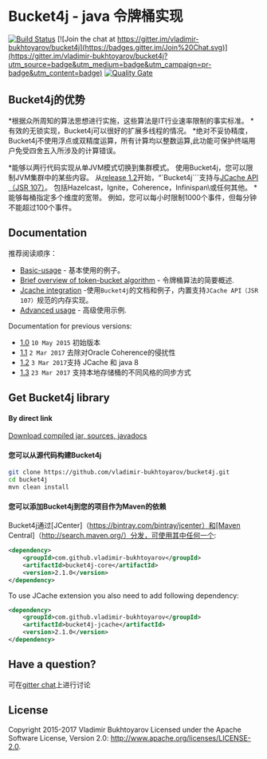 # Bucket4j - java 令牌桶实现
[![Build Status](https://travis-ci.org/vladimir-bukhtoyarov/bucket4j.svg?branch=master)](https://travis-ci.org/vladimir-bukhtoyarov/bucket4j)
[![Join the chat at https://gitter.im/vladimir-bukhtoyarov/bucket4j](https://badges.gitter.im/Join%20Chat.svg)](https://gitter.im/vladimir-bukhtoyarov/bucket4j?utm_source=badge&utm_medium=badge&utm_campaign=pr-badge&utm_content=badge)
[![Quality Gate](https://sonarqube.com/api/badges/gate?key=com.github.vladimir-bukhtoyarov:bucket4j)](https://sonarqube.com/dashboard/index/com.github.vladimir-bukhtoyarov:bucket4j)

## Bucket4j的优势
*根据众所周知的算法思想进行实施，这些算法是IT行业速率限制的事实标准。
*有效的无锁实现，Bucket4j可以很好的扩展多线程的情况。
*绝对不妥协精度，Bucket4j不使用浮点或双精度运算，所有计算均以整数运算,此功能可保护终端用户免受四舍五入所涉及的计算错误。

*能够以两行代码实现从单JVM模式切换到集群模式。 使用Bucket4j，您可以限制JVM集群中的某些内容。
从[release 1.2](https://github.com/vladimir-bukhtoyarov/bucket4j/releases/tag/1.2.0)开始，“`Bucket4j```支持与[JCache API（JSR 107）](https://www.jcp.org/en/jsr/detail?id=107)。
包括Hazelcast，Ignite，Coherence，Infinispan\或任何其他。
*能够每桶指定多个维度的宽带。 例如，您可以每小时限制1000个事件，但每分钟不能超过100个事件。

## Documentation
推荐阅读顺序：
* [Basic-usage](doc-pages/basic-usage.md) - 基本使用的例子。 
* [Brief overview of token-bucket algorithm](doc-pages/token-bucket-brief-overview.md) - 令牌桶算法的简要概述. 
* [Jcache integration](doc-pages/jcache-usage.md) -使用```Bucket4j```的文档和例子，内置支持```JCache API（JSR 107）```规范的内存实现。
* [Advanced usage](doc-pages/advanced-usage.md) - 高级使用示例.

Documentation for previous versions:
* [1.0](https://github.com/vladimir-bukhtoyarov/bucket4j/tree/release_1-0) ```10 May 2015``` 初始版本
* [1.1](https://github.com/vladimir-bukhtoyarov/bucket4j/tree/1.1) ```2 Mar 2017``` 去除对Oracle Coherence的侵扰性
* [1.2](https://github.com/vladimir-bukhtoyarov/bucket4j/tree/1.2) ```3 Mar 2017```支持 JCache 和 java 8
* [1.3](https://github.com/vladimir-bukhtoyarov/bucket4j/tree/1.3) ```23 Mar 2017``` 支持本地存储桶的不同风格的同步方式

## Get Bucket4j library

#### By direct link
[Download compiled jar, sources, javadocs](https://github.com/vladimir-bukhtoyarov/bucket4j/releases/tag/2.1.0)

#### 您可以从源代码构建Bucket4j
```bash
git clone https://github.com/vladimir-bukhtoyarov/bucket4j.git
cd bucket4j
mvn clean install
```

#### 您可以添加Bucket4j到您的项目作为Maven的依赖
Bucket4j通过[JCenter]（https://bintray.com/bintray/jcenter）和[Maven Central]（http://search.maven.org/）分发，可使用其中任何一个:
```xml
<dependency>
    <groupId>com.github.vladimir-bukhtoyarov</groupId>
    <artifactId>bucket4j-core</artifactId>
    <version>2.1.0</version>
</dependency>
```
To use JCache extension you also need to add following dependency:
```xml
<dependency>
    <groupId>com.github.vladimir-bukhtoyarov</groupId>
    <artifactId>bucket4j-jcache</artifactId>
    <version>2.1.0</version>
</dependency>
```

## Have a question?
可在[gitter chat](https://gitter.im/vladimir-bukhtoyarov/bucket4j)上进行讨论 

## License
Copyright 2015-2017 Vladimir Bukhtoyarov
Licensed under the Apache Software License, Version 2.0: <http://www.apache.org/licenses/LICENSE-2.0>.

